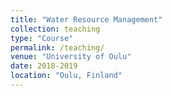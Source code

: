 ```yaml
---
title: "Water Resource Management"
collection: teaching
type: "Course"
permalink: /teaching/
venue: "University of Oulu"
date: 2018-2019
location: "Oulu, Finland"
---
```



